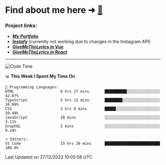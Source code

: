 # Find about me here ➜ [🧑](https://pauabella.dev)

### Project links:
- ***[My Portfolio](https://pauabella.dev)***
- ***[Instafy](https://instafy.me)*** (currently not working due to changes in the Instagram API)
- ***[GiveMeTheLyrics in Vue](https://lyrics.pauabella.dev)***
- ***[GiveMeTheLyrics in React](https://pauabella.dev/GiveMeTheLyrics)***

---
<!--START_SECTION:waka-->
![Code Time](http://img.shields.io/badge/Code%20Time-1%2C758%20hrs%2021%20mins-blue)

📊 **This Week I Spent My Time On** 

```text
💬 Programming Languages: 
HTML                     6 hrs 27 mins       ██████████░░░░░░░░░░░░░░░   42.07% 
TypeScript               5 hrs 13 mins       ████████░░░░░░░░░░░░░░░░░   34.08% 
CSS                      3 hrs 8 mins        █████░░░░░░░░░░░░░░░░░░░░   20.49% 
JavaScript               28 mins             ░░░░░░░░░░░░░░░░░░░░░░░░░   3.11% 
GraphQL                  2 mins              ░░░░░░░░░░░░░░░░░░░░░░░░░   0.24%

🔥 Editors: 
VS Code                  15 hrs 20 mins      █████████████████████████   100.0%

```


 Last Updated on 27/12/2022 10:05:58 UTC
<!--END_SECTION:waka-->
